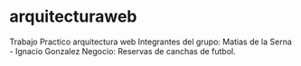 # arquitecturaweb
Trabajo Practico arquitectura web
Integrantes del grupo: Matias de la Serna - Ignacio Gonzalez
Negocio: Reservas de canchas de futbol.
